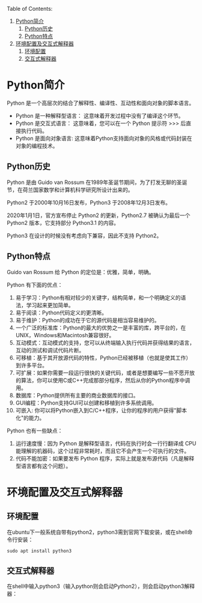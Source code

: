 Table of Contents:
1. [Python简介](#python简介)
   1. [Python历史](#python历史)
   2. [Python特点](#python特点)
2. [环境配置及交互式解释器](#环境配置及交互式解释器)
   1. [环境配置](#环境配置)
   2. [交互式解释器](#交互式解释器)

# Python简介

Python 是一个高层次的结合了解释性、编译性、互动性和面向对象的脚本语言。

- Python 是一种解释型语言： 这意味着开发过程中没有了编译这个环节。
- Python 是交互式语言： 这意味着，您可以在一个 Python 提示符 >>> 后直接执行代码。
- Python 是面向对象语言: 这意味着Python支持面向对象的风格或代码封装在对象的编程技术。


## Python历史

Python 是由 Guido van Rossum 在1989年圣诞节期间，为了打发无聊的圣诞节，在荷兰国家数学和计算机科学研究所设计出来的。

Python2 于2000年10月16日发布，Python3 于2008年12月3日发布。

2020年1月1日，官方宣布停止 Python2 的更新，Python2.7 被确认为最后一个 Python2 版本，它支持部分 Python3.1 的内容。

Python3 在设计的时候没有考虑向下兼容，因此不支持 Python2。

## Python特点

Guido van Rossum 给 Python 的定位是：优雅，简单，明确。

Python 有下面的优点：
1. 易于学习：Python有相对较少的关键字，结构简单，和一个明确定义的语法，学习起来更加简单。
2. 易于阅读：Python代码定义的更清晰。
3. 易于维护：Python的成功在于它的源代码是相当容易维护的。
4. 一个广泛的标准库：Python的最大的优势之一是丰富的库，跨平台的，在UNIX，Windows和Macintosh兼容很好。
5. 互动模式：互动模式的支持，您可以从终端输入执行代码并获得结果的语言，互动的测试和调试代码片断。
6. 可移植：基于其开放源代码的特性，Python已经被移植（也就是使其工作）到许多平台。
7. 可扩展：如果你需要一段运行很快的关键代码，或者是想要编写一些不愿开放的算法，你可以使用C或C++完成那部分程序，然后从你的Python程序中调用。
8. 数据库：Python提供所有主要的商业数据库的接口。
9. GUI编程：Python支持GUI可以创建和移植到许多系统调用。
10. 可嵌入: 你可以将Python嵌入到C/C++程序，让你的程序的用户获得"脚本化"的能力。

Python 也有一些缺点：
1. 运行速度慢：因为 Python 是解释型语言，代码在执行时会一行行翻译成 CPU 能理解的机器码，这个过程非常耗时，而且它不会产生一个可执行的文件。
2. 代码不能加密：如果要发布 Python 程序，实际上就是发布源代码（凡是解释型语言都有这个问题）。

# 环境配置及交互式解释器

## 环境配置

在ubuntu下一般系统自带有python2，python3需到官网下载安装，或在shell命令行安装：
```
sudo apt install python3
```

## 交互式解释器

在shell中输入python3（输入python则会启动Python2），则会启动python3解释器：



